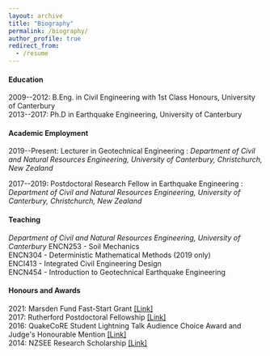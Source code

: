 ```yaml
---
layout: archive
title: "Biography"
permalink: /biography/
author_profile: true
redirect_from:
  - /resume
---
```


#### Education

2009--2012: B.Eng. in Civil Engineering with 1st Class Honours, University of Canterbury  
2013--2017: Ph.D in Earthquake Engineering, University of Canterbury  

#### Academic Employment

2019--Present: Lecturer in Geotechnical Engineering
:    *Department of Civil and Natural Resources Engineering, University of Canterbury, Christchurch, New Zealand*

2017--2019: Postdoctoral Research Fellow in Earthquake Engineering
:    *Department of Civil and Natural Resources Engineering, University of Canterbury, Christchurch, New Zealand*

#### Teaching
*Department of Civil and Natural Resources Engineering, University of Canterbury*
ENCN253 - Soil Mechanics  
ENCN304 - Deterministic Mathematical Methods (2019 only)  
ENCI413 - Integrated Civil Engineering Design  
ENCN454 - Introduction to Geotechnical Earthquake Engineering  

#### Honours and Awards

2021: Marsden Fund Fast-Start Grant [[Link]](https://www.royalsociety.org.nz/what-we-do/funds-and-opportunities/marsden/awarded-grants/marsden-fund-awards-2021/)  
2017: Rutherford Postdoctoral Fellowship [[Link]](https://www.royalsociety.org.nz/what-we-do/funds-and-opportunities/rutherford-foundation/rutherford-foundation-recipients/robin-lee/)  
2016: QuakeCoRE Student Lightning Talk Audience Choice Award and Judge's Honourable Mention [[Link]](http://www.quakecore.nz/annualmeeting/past/)  
2014: NZSEE Research Scholarship [[Link]](https://www.nzsee.org.nz/about-us/awards/research-scholarships/)  
